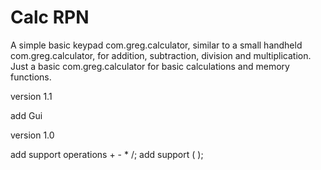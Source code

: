 Calc RPN
======
A simple basic keypad com.greg.calculator, similar to a small handheld com.greg.calculator, for addition, subtraction, division and multiplication. Just a basic com.greg.calculator for basic calculations and memory functions.

version 1.1

add Gui

version 1.0

  add support operations + - * /;
  add support ( );
  



